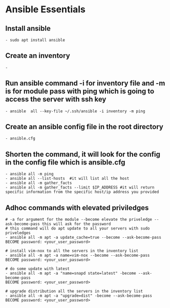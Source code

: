 
# Ansible Essentials

## Install ansible
    - sudo apt install ansible

## Create an inventory
    - 
## Run ansible command -i for inventory file and -m is for module pass with ping which is going to access the server with ssh key
    - ansible  all --key-file ~/.ssh/ansible -i inventory -m ping

## Create an ansible config file in the root directory
    - ansible.cfg

## Shorten the command, it will look for the config in the config file which is ansible.cfg 
    - ansible all -m ping
    - ansible all --list-hosts  #it will list all the host
    - ansible all -m gather_facts 
    - ansible all -m gather_facts --limit $IP_ADDRESS #it will return specific information from the specific host/ip address you provided

## Adhoc commands with elevated priviledges
    # -a for argument for the module --become elevate the priveledge --ask-become-pass this will ask for the password
    # this command will do apt update to all your servers with sudo priveledges
    - ansible all -m apt -a update_cache=true --become --ask-become-pass 
    BECOME password: <your_user_password>

    # install vim-nox to all the servers in the inventory list
    - ansible all -m apt -a name=vim-nox --become --ask-become-pass
    BECOME password: <your_user_password>

    # do some update with latest
    - ansible all -m apt -a "name=snapd state=latest" -become --ask-become-pass
    BECOME password: <your_user_password>

    # upgrade distribution all the servers in the inventory list
    - ansible all -m apt -a "upgrade=dist" -become --ask-become-pass
    BECOME password: <your_user_password>

    